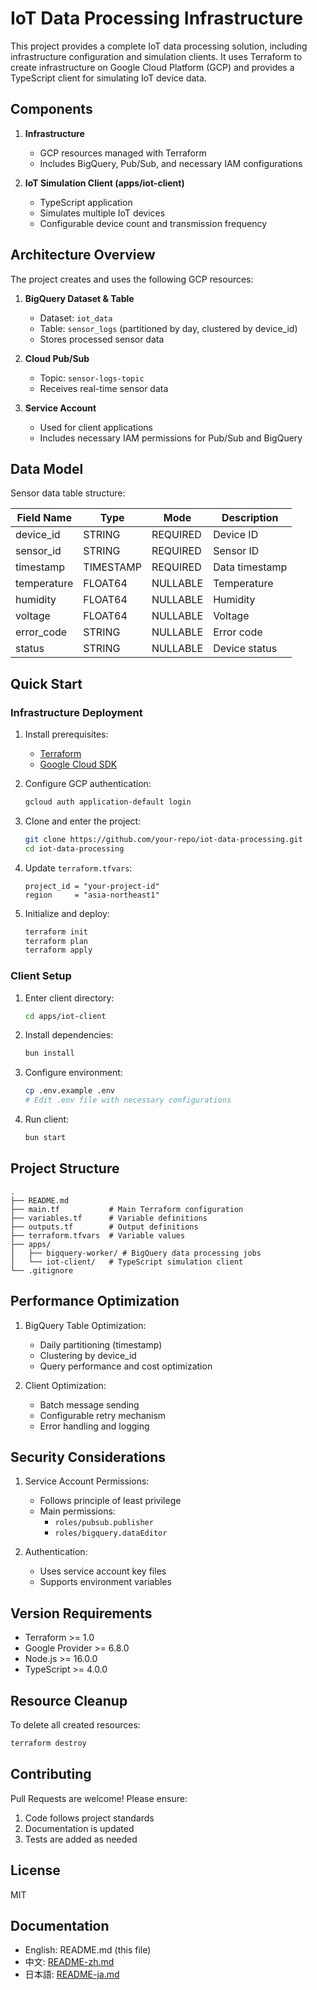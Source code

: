 # IoT Data Processing Infrastructure

This project provides a complete IoT data processing solution, including infrastructure configuration and simulation clients. It uses Terraform to create infrastructure on Google Cloud Platform (GCP) and provides a TypeScript client for simulating IoT device data.

## Components

1. **Infrastructure**
   - GCP resources managed with Terraform
   - Includes BigQuery, Pub/Sub, and necessary IAM configurations

2. **IoT Simulation Client (apps/iot-client)**
   - TypeScript application
   - Simulates multiple IoT devices
   - Configurable device count and transmission frequency

## Architecture Overview

The project creates and uses the following GCP resources:

1. **BigQuery Dataset & Table**
   - Dataset: `iot_data`
   - Table: `sensor_logs` (partitioned by day, clustered by device_id)
   - Stores processed sensor data

2. **Cloud Pub/Sub**
   - Topic: `sensor-logs-topic`
   - Receives real-time sensor data

3. **Service Account**
   - Used for client applications
   - Includes necessary IAM permissions for Pub/Sub and BigQuery

## Data Model

Sensor data table structure:

| Field Name | Type | Mode | Description |
|------------|------|------|-------------|
| device_id | STRING | REQUIRED | Device ID |
| sensor_id | STRING | REQUIRED | Sensor ID |
| timestamp | TIMESTAMP | REQUIRED | Data timestamp |
| temperature | FLOAT64 | NULLABLE | Temperature |
| humidity | FLOAT64 | NULLABLE | Humidity |
| voltage | FLOAT64 | NULLABLE | Voltage |
| error_code | STRING | NULLABLE | Error code |
| status | STRING | NULLABLE | Device status |

## Quick Start

### Infrastructure Deployment

1. Install prerequisites:
   - [Terraform](https://developer.hashicorp.com/terraform/downloads)
   - [Google Cloud SDK](https://cloud.google.com/sdk/docs/install)

2. Configure GCP authentication:
   ```bash
   gcloud auth application-default login
   ```

3. Clone and enter the project:
   ```bash
   git clone https://github.com/your-repo/iot-data-processing.git
   cd iot-data-processing
   ```

4. Update `terraform.tfvars`:
   ```hcl
   project_id = "your-project-id"
   region     = "asia-northeast1"
   ```

5. Initialize and deploy:
   ```bash
   terraform init
   terraform plan
   terraform apply
   ```

### Client Setup

1. Enter client directory:
   ```bash
   cd apps/iot-client
   ```

2. Install dependencies:
   ```bash
   bun install
   ```

3. Configure environment:
   ```bash
   cp .env.example .env
   # Edit .env file with necessary configurations
   ```

4. Run client:
   ```bash
   bun start
   ```

## Project Structure

```
.
├── README.md
├── main.tf           # Main Terraform configuration
├── variables.tf      # Variable definitions
├── outputs.tf        # Output definitions
├── terraform.tfvars  # Variable values
├── apps/
│   ├── bigquery-worker/ # BigQuery data processing jobs
│   └── iot-client/   # TypeScript simulation client
└── .gitignore
```

## Performance Optimization

1. BigQuery Table Optimization:
   - Daily partitioning (timestamp)
   - Clustering by device_id
   - Query performance and cost optimization

2. Client Optimization:
   - Batch message sending
   - Configurable retry mechanism
   - Error handling and logging

## Security Considerations

1. Service Account Permissions:
   - Follows principle of least privilege
   - Main permissions:
     - `roles/pubsub.publisher`
     - `roles/bigquery.dataEditor`

2. Authentication:
   - Uses service account key files
   - Supports environment variables

## Version Requirements

- Terraform >= 1.0
- Google Provider >= 6.8.0
- Node.js >= 16.0.0
- TypeScript >= 4.0.0

## Resource Cleanup

To delete all created resources:
```bash
terraform destroy
```

## Contributing

Pull Requests are welcome! Please ensure:
1. Code follows project standards
2. Documentation is updated
3. Tests are added as needed

## License

MIT

## Documentation
- English: README.md (this file)
- 中文: [README-zh.md](README-zh.md)
- 日本語: [README-ja.md](README-ja.md)
